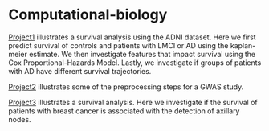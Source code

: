 # Computational-biology

[Project1](https://github.com/Seymour22/Computational-biology/blob/main/Project%201:%20Investigating%20the%20impact%20of%20brain%20atrophy%20on%20survival%20in%20Alzheimer's%20disease.ipynb) illustrates a survival analysis using the ADNI dataset. Here we first predict survival of controls and patients with LMCI or AD using the kaplan-meier estimate. We then investigate features that impact survival using the Cox Proportional-Hazards Model. Lastly, we investigate if groups of patients with AD have different survival trajectories.


[Project2](https://github.com/Seymour22/Computational-biology/blob/main/Preprocessing%20steps%20for%20GWAS%20using%20PLINK.ipynb) illustrates some of the preprocessing steps for a GWAS study.


[Project3](https://github.com/Seymour22/Computational-biology/blob/main/Survival%20analysis%20for%20brest%20cancer.ipynb) illustrates a survival analysis. Here we investigate if the survival of patients with breast cancer is associated with the detection of axillary nodes.
